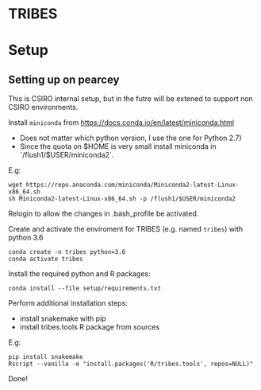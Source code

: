 TRIBES
======



# Setup


## Setting up on pearcey 

This is CSIRO internal setup, but in the futre will be extened to support 
non CSIRO environments.

Install `miniconda` from https://docs.conda.io/en/latest/miniconda.html  

- Does not matter which python version, I use the one for Python 2.7)
- Since the quota on $HOME is very small install miniconda in `/flush1/$USER/miniconda2`.

E.g:

	wget https://repo.anaconda.com/miniconda/Miniconda2-latest-Linux-x86_64.sh
	sh Miniconda2-latest-Linux-x86_64.sh -p /flush1/$USER/miniconda2

Relogin to allow the changes in .bash_profile be activated.

Create and activate the enviroment for TRIBES (e.g. named `tribes`) with python 3.6

	conda create -n tribes python=3.6
	conda activate tribes

Install the required python and R packages:

	conda install --file setup/requirements.txt

Perform additional installation steps:

* install snakemake with pip 
* install tribes.tools R package from sources

E.g:

	pip install snakemake
	Rscript --vanilla -e "install.packages('R/tribes.tools', repos=NULL)"

Done!
